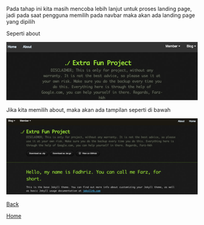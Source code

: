Pada tahap ini kita masih mencoba lebih lanjut untuk proses landing page, jadi pada saat pengguna memilih pada navbar maka akan ada landing page yang dipilih

Seperti about

![images](https://raw.githubusercontent.com/farz-hkh/extra182/master/assets/images/nav.png)

Jika kita memilih about, maka akan ada tampilan seperti di bawah

![images](https://raw.githubusercontent.com/farz-hkh/extra182/master/assets/images/about.png)

[Back](https://farz-hkh.github.io/Exercise/Logs.html)

[Home](https://farz-hkh.github.io/Exercise/)
